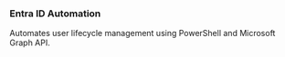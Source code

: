 ### Entra ID Automation
Automates user lifecycle management using PowerShell and Microsoft Graph API.